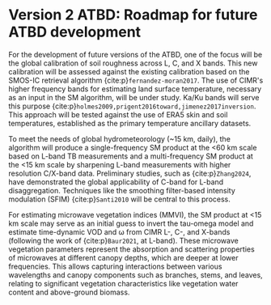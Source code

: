 # Version 2 ATBD: Roadmap for future ATBD development

For the development of future versions of the ATBD, one of the focus will be the global calibration of soil roughness across L, C, and X bands. This new calibration will be assessed against the existing calibration based on the SMOS-IC retrieval algorithm {cite:p}`fernandez-moran2017`. The use of CIMR's higher frequency bands for estimating land surface temperature, necessary as an input in the SM algorithm, will be under study. Ka/Ku bands will serve this purpose {cite:p}`holmes2009,prigent2016toward,jimenez2017inversion`. This approach will be tested against the use of ERA5 skin and soil temperatures, established as the primary temperature ancillary datasets.

To meet the needs of global hydrometeorology (~15 km, daily), the algorithm will produce a single-frequency SM product at the <60 km scale based on L-band TB measurements and a multi-frequency SM product at the <15 km scale by sharpening L-band measurements with higher resolution C/X-band data. Preliminary studies, such as {cite:p}`Zhang2024`, have demonstrated the global applicability of C-band for L-band disaggregation. Techniques like the smoothing filter-based intensity modulation (SFIM) {cite:p}`Santi2010` will be central to this process.

For estimating microwave vegetation indices (MMVI), the SM product at <15 km scale may serve as an initial guess to invert the tau-omega model and estimate time-dynamic VOD and ω from CIMR L-, C-, and X-bands (following the work of {cite:p}`Baur2021`, at L-band). These microwave vegetation parameters represent the absorption and scattering properties of microwaves at different canopy depths, which are deeper at lower frequencies. This allows capturing interactions between various wavelengths and canopy components such as branches, stems, and leaves, relating to significant vegetation characteristics like vegetation water content and above-ground biomass.
